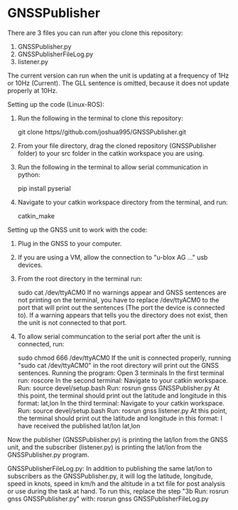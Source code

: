 # GNSSPublisher
There are 3 files you can run after you clone this repository:
1. GNSSPublisher.py
2. GNSSPublisherFileLog.py
3. listener.py
   
The current version can run when the unit is updating at a frequency of 1Hz or 10Hz (Current).
The GLL sentence is omitted, because it does not update properly at 10Hz.

Setting up the code (Linux-ROS):
1. Run the following in the terminal to clone this repository:
   
   git clone https//github.com/joshua995/GNSSPublisher.git
3. From your file directory, drag the cloned repository (GNSSPublisher folder) to your src folder in the catkin workspace you are using.
4. Run the following in the terminal to allow serial communication in python:
   
   pip install pyserial
6. Navigate to your catkin workspace directory from the terminal, and run:
   
   catkin_make
   
Setting up the GNSS unit to work with the code:
1. Plug in the GNSS to your computer.
2. If you are using a VM, allow the connection to "u-blox AG ..." usb devices.
3. From the root directory in the terminal run:
  
   sudo cat /dev/ttyACM0 
   If no warnings appear and GNSS sentences are not printing on the terminal, you have to replace /dev/ttyACM0 to the port that will print out the sentences (The port the device is connected to). If a warning appears that tells you the directory does not exist, then the unit is not connected to that port.
4. To allow serial communcation to the serial port after the unit is connected, run:
  
   sudo chmod 666 /dev/ttyACM0
If the unit is connected properly, running "sudo cat /dev/ttyACM0" in the root directory will print out the GNSS sentences.
Running the program:
Open 3 terminals
In the first terminal run: roscore
In the second terminal:
Navigate to your catkin workspace.
Run: source devel/setup.bash
Run: rosrun gnss GNSSPublisher.py
At this point, the terminal should print out the latitude and longitude in this format: lat,lon
In the third terminal:
Navigate to your catkin workspace.
Run: source devel/setup.bash
Run: rosrun gnss listener.py
At this point, the terminal should print out the latitude and longitude in this format: I have received the published lat/lon lat,lon

Now the publisher (GNSSPublisher.py) is printing the lat/lon from the GNSS unit, and the subscriber (listener.py) is printing the lat/lon from the GNSSPublisher.py program.

GNSSPublisherFileLog.py: In addition to publishing the same lat/lon to subscribers as the GNSSPublisher.py, it will log the latitude, longitude, speed in knots, speed in km/h and the altitude in a txt file for post analysis or use during the task at hand. To run this, replace the step "3b Run: rosrun gnss GNSSPublisher.py" with: rosrun gnss GNSSPublisherFileLog.py


